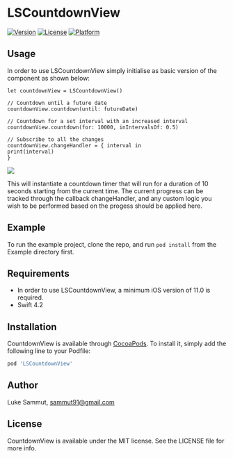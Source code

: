 # LSCountdownView

[![Version](https://img.shields.io/cocoapods/v/CountdownView.svg?style=flat)](https://cocoapods.org/pods/CountdownView)
[![License](https://img.shields.io/cocoapods/l/CountdownView.svg?style=flat)](https://cocoapods.org/pods/CountdownView)
[![Platform](https://img.shields.io/cocoapods/p/CountdownView.svg?style=flat)](https://cocoapods.org/pods/CountdownView)

## Usage
In order to use LSCountdownView simply initialise as basic version of the component as shown below:

~~~        
let countdownView = LSCountdownView()

// Countdown until a future date
countdownView.countdown(until: futureDate)

// Countdown for a set interval with an increased interval
countdownView.countdown(for: 10000, inIntervalsOf: 0.5)

// Subscribe to all the changes 
countdownView.changeHandler = { interval in
print(interval)
}
~~~

![](https://media.giphy.com/media/93lAqclkAtskTuuP41/giphy.gif)

This will instantiate a countdown timer that will run for a duration of 10 seconds starting from the current time. The current progress can be tracked through the callback changeHandler, and any custom logic you wish to be performed based on the progess should be applied here.
## Example

To run the example project, clone the repo, and run `pod install` from the Example directory first.

## Requirements

* In order to use LSCountdownView, a minimum iOS version of 11.0 is required.
* Swift 4.2 

## Installation

CountdownView is available through [CocoaPods](https://cocoapods.org). To install
it, simply add the following line to your Podfile:

```ruby
pod 'LSCountdownView'
```

## Author

Luke Sammut, sammut91@gmail.com

## License

CountdownView is available under the MIT license. See the LICENSE file for more info.
